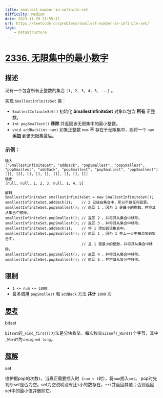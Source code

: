 ```yaml
---
title: smallest-number-in-infinite-set
difficulty: Medium
date: 2023-11-29 21:55:11
url: https://leetcode.cn/problems/smallest-number-in-infinite-set/
tags:
    - DataStructure
---
```

# [2336. 无限集中的最小数字](https://leetcode.cn/problems/smallest-number-in-infinite-set/)
## 描述
现有一个包含所有正整数的集合 ``[1, 2, 3, 4, 5, ...]`` 。

实现 ``SmallestInfiniteSet`` 类：


- ``SmallestInfiniteSet()`` 初始化 **SmallestInfiniteSet** 对象以包含 **所有** 正整数。
- ``int popSmallest()`` **移除** 并返回该无限集中的最小整数。
- ``void addBack(int num)`` 如果正整数 ``num`` **不** 存在于无限集中，则将一个 ``num`` **添加** 到该无限集最后。



### 示例：

```
输入
["SmallestInfiniteSet", "addBack", "popSmallest", "popSmallest", "popSmallest", "addBack", "popSmallest", "popSmallest", "popSmallest"]
[[], [2], [], [], [], [1], [], [], []]
输出
[null, null, 1, 2, 3, null, 1, 4, 5]

解释
SmallestInfiniteSet smallestInfiniteSet = new SmallestInfiniteSet();
smallestInfiniteSet.addBack(2);    // 2 已经在集合中，所以不做任何变更。
smallestInfiniteSet.popSmallest(); // 返回 1 ，因为 1 是最小的整数，并将其从集合中移除。
smallestInfiniteSet.popSmallest(); // 返回 2 ，并将其从集合中移除。
smallestInfiniteSet.popSmallest(); // 返回 3 ，并将其从集合中移除。
smallestInfiniteSet.addBack(1);    // 将 1 添加到该集合中。
smallestInfiniteSet.popSmallest(); // 返回 1 ，因为 1 在上一步中被添加到集合中，
                                   // 且 1 是最小的整数，并将其从集合中移除。
smallestInfiniteSet.popSmallest(); // 返回 4 ，并将其从集合中移除。
smallestInfiniteSet.popSmallest(); // 返回 5 ，并将其从集合中移除。
```


## 限制


- ``1 <= num <= 1000``
- 最多调用 ``popSmallest`` 和 ``addBack`` 方法 **共计** ``1000`` 次


## [思考](./code.cpp)
bitset

`bitset`的`_Find_first()`方法是分块枚举，每次枚举`sizeof(_WordT)`个字节，其中`_WordT`为`unsigned long`。

## [题解](./solution.cpp)
set

维护假pop的次数`t`，当真正需要插入时（`num < t`时），将`num`插入`set`。
pop时先判断set是否为空。set为空说明没有比`t`小的数存在，`++t`并返回其值；否则返回set中的最小值并删除它。